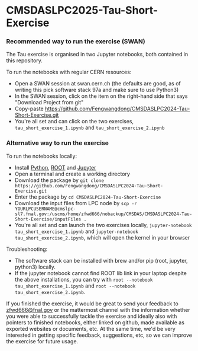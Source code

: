 # CMSDASLPC2025-Tau-Short-Exercise

### Recommended way to run the exercise (SWAN)

The Tau exercise is organised in two Jupyter notebooks, both contained in this repository.

To run the notebooks with regular CERN resources:
* Open a SWAN session at swan.cern.ch (the defaults are good, as of writing this pick software stack 97a and make sure to use Python3)
* In the SWAN session, click on the item on the right-hand side that says "Download Project from git"
* Copy-paste https://github.com/Fengwangdong/CMSDASLPC2024-Tau-Short-Exercise.git
* You're all set and can click on the two exercises, `tau_short_exercise_1.ipynb` and `tau_short_exercise_2.ipynb`

### Alternative way to run the exercise

To run the notebooks locally:
* Install [Python](https://www.python.org/downloads/), [ROOT](https://root.cern/install/) and [Jupyter](https://jupyter.org/install)
* Open a terminal and create a working directory
* Download the package by `git clone https://github.com/Fengwangdong/CMSDASLPC2024-Tau-Short-Exercise.git`
* Enter the package by `cd CMSDASLPC2024-Tau-Short-Exercise`
* Download the input files from LPC node by `scp -r YOURLPCUSERNAME@cmslpc-sl7.fnal.gov:/uscms/home/zfwd666/nobackup/CMSDAS/CMSDASLPC2024-Tau-Short-Exercise/inputFiles .`
* You're all set and can launch the two exercises locally, `jupyter-notebook tau_short_exercise_1.ipynb` and `jupyter-notebook tau_short_exercise_2.ipynb`, which will open the kernel in your browser

Troubleshooting:
* The software stack can be installed with brew and/or pip (root, jupyter, python3) locally.
* If the jupyter notebook cannot find ROOT lib link in your laptop despite the above installations, you can try with `root --notebook tau_short_exercise_1.ipynb` and `root --notebook tau_short_exercise_2.ipynb`.

If you finished the exercise, it would be great to send your feedback to 
zfwd666@fnal.gov or the mattermost channel with the information 
whether you were able to successfully tackle the exercise and ideally also with pointers to finished notebooks, 
either linked on github, made available as exported websites or documents, etc. At the 
same time, we'd be very interested in getting specific feedback, suggestions, etc, so we can improve the exercise for future usage.
